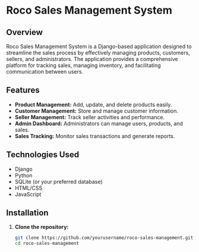 # Roco Sales Management System

## Overview

Roco Sales Management System is a Django-based application designed to streamline the sales process by effectively managing products, customers, sellers, and administrators. The application provides a comprehensive platform for tracking sales, managing inventory, and facilitating communication between users.

## Features

- **Product Management:** Add, update, and delete products easily.
- **Customer Management:** Store and manage customer information.
- **Seller Management:** Track seller activities and performance.
- **Admin Dashboard:** Administrators can manage users, products, and sales.
- **Sales Tracking:** Monitor sales transactions and generate reports.

## Technologies Used

- Django
- Python
- SQLite (or your preferred database)
- HTML/CSS
- JavaScript

## Installation

1. **Clone the repository:**
   ```bash
   git clone https://github.com/yourusername/roco-sales-management.git
   cd roco-sales-management
